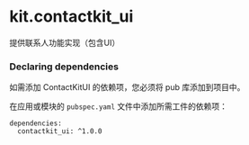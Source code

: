 # kit.contactkit_ui

提供联系人功能实现（包含UI）

### Declaring dependencies
如需添加 ContactKitUI 的依赖项，您必须将 pub 库添加到项目中。

在应用或模块的 `pubspec.yaml` 文件中添加所需工件的依赖项：

```
dependencies:
  contactkit_ui: ^1.0.0
```
